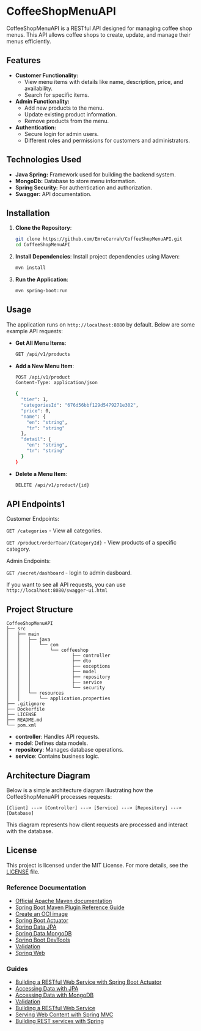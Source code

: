 # CoffeeShopMenuAPI

CoffeeShopMenuAPI is a RESTful API designed for managing coffee shop menus. This API allows coffee shops to create, update, and manage their menus efficiently.

## Features
- **Customer Functionality:** 
  - View menu items with details like name, description, price, and availability.
  - Search for specific items.
- **Admin Functionality:** 
  - Add new products to the menu.
  - Update existing product information.
  - Remove products from the menu.
- **Authentication:**
  - Secure login for admin users.
  - Different roles and permissions for customers and administrators.

## Technologies Used
- **Java Spring:** Framework used for building the backend system.
- **MongoDb:** Database to store menu information.
- **Spring Security:** For authentication and authorization.
- **Swagger:** API documentation.

## Installation

1. **Clone the Repository**:
   ```bash
   git clone https://github.com/EmreCerrah/CoffeeShopMenuAPI.git
   cd CoffeeShopMenuAPI
   ```

2. **Install Dependencies**:
   Install project dependencies using Maven:
   ```bash
   mvn install
   ```

3. **Run the Application**:
   ```bash
   mvn spring-boot:run
   ```

## Usage

The application runs on `http://localhost:8080` by default. Below are some example API requests:

- **Get All Menu Items**:
  ```bash
  GET /api/v1/products
  ```

- **Add a New Menu Item**:
  ```bash
  POST /api/v1/product
  Content-Type: application/json

  {
    "tier": 1,
    "categoriesId": "676d56bbf129d5479271e302",
    "price": 0,
    "name": {
      "en": "string",
      "tr": "string"
    },
    "detail": {
      "en": "string",
      "tr": "string"
    }
  }
  ```

- **Delete a Menu Item**:
  ```bash
  DELETE /api/v1/product/{id}
  ```

## API Endpoints1
Customer Endpoints:

`GET /categories` - View all categories.

`GET /product/orderTear/{CategoryId}` - View products of a specific category.

Admin Endpoints:

`GET /secret/dashboard` - login to admin dasboard.

If you want to see all API requests, you can use `http://localhost:8080/swagger-ui.html`

## Project Structure

```
CoffeeShopMenuAPI
├── src
│   ├── main
│   │   ├── java
│   │   │   └── com
│   │   │       └── coffeeshop
│   │   │               ├── controller
│   │   │               ├── dto
│   │   │               ├── exceptions
│   │   │               ├── model
│   │   │               ├── repository
│   │   │               ├── service
│   │   │               └── security
│   │   └── resources
│   │       └── application.properties
├── .gitignore
├── Dockerfile
├── LICENSE
├── README.md
└── pom.xml
```

- **controller**: Handles API requests.
- **model**: Defines data models.
- **repository**: Manages database operations.
- **service**: Contains business logic.

## Architecture Diagram

Below is a simple architecture diagram illustrating how the CoffeeShopMenuAPI processes requests:

```
[Client] ---> [Controller] ---> [Service] ---> [Repository] ---> [Database]
```

This diagram represents how client requests are processed and interact with the database.

## License

This project is licensed under the MIT License. For more details, see the [LICENSE](LICENSE) file.

### Reference Documentation

* [Official Apache Maven documentation](https://maven.apache.org/guides/index.html)
* [Spring Boot Maven Plugin Reference Guide](https://docs.spring.io/spring-boot/3.4.1/maven-plugin)
* [Create an OCI image](https://docs.spring.io/spring-boot/3.4.1/maven-plugin/build-image.html)
* [Spring Boot Actuator](https://docs.spring.io/spring-boot/3.4.1/reference/actuator/index.html)
* [Spring Data JPA](https://docs.spring.io/spring-boot/3.4.1/reference/data/sql.html#data.sql.jpa-and-spring-data)
* [Spring Data MongoDB](https://docs.spring.io/spring-boot/3.4.1/reference/data/nosql.html#data.nosql.mongodb)
* [Spring Boot DevTools](https://docs.spring.io/spring-boot/3.4.1/reference/using/devtools.html)
* [Validation](https://docs.spring.io/spring-boot/3.4.1/reference/io/validation.html)
* [Spring Web](https://docs.spring.io/spring-boot/3.4.1/reference/web/servlet.html)

### Guides

* [Building a RESTful Web Service with Spring Boot Actuator](https://spring.io/guides/gs/actuator-service/)
* [Accessing Data with JPA](https://spring.io/guides/gs/accessing-data-jpa/)
* [Accessing Data with MongoDB](https://spring.io/guides/gs/accessing-data-mongodb/)
* [Validation](https://spring.io/guides/gs/validating-form-input/)
* [Building a RESTful Web Service](https://spring.io/guides/gs/rest-service/)
* [Serving Web Content with Spring MVC](https://spring.io/guides/gs/serving-web-content/)
* [Building REST services with Spring](https://spring.io/guides/tutorials/rest/)

